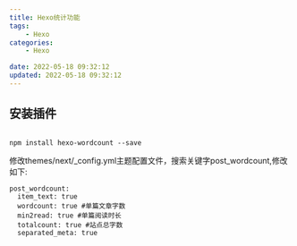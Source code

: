 ```yaml
---
title: Hexo统计功能
tags: 
	- Hexo
categories: 
	- Hexo

date: 2022-05-18 09:32:12
updated: 2022-05-18 09:32:12
---
```


## <span id="inline-blue">安装插件</span>


```shell

npm install hexo-wordcount --save
```

修改themes/next/_config.yml主题配置文件，搜索关键字post_wordcount,修改如下:
```shell
post_wordcount:
  item_text: true
  wordcount: true #单篇文章字数
  min2read: true #单篇阅读时长
  totalcount: true #站点总字数
  separated_meta: true
```







